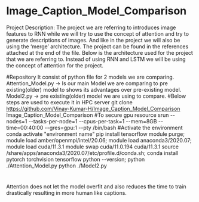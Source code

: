 # Image_Caption_Model_Comparison
Project Description:
The project we are referring to introduces image features to RNN while we will try to use
the concept of attention and try to generate descriptions of images. And like in the
project we will also be using the ‘merge’ architecture.
The project can be found in the references attached at the end of the file.
Below is the architecture used for the project that we are referring to. Instead of using
RNN and LSTM we will be using the concept of attention for the project.

#Repository
It consist of python file for 2 models we are comparing.
Attention_Model.py -> Is our main Model we are comparing to pre existing(older) model to shows its advantages over pre-existing model.
Model2.py -> pre existing(older) model we are using to compare.
#Below steps are used to execute it in HPC server
git clone https://github.com/Vinay-Kumar-H/Image_Caption_Model_Comparison Image_Caption_Model_Comparison
#To secure gpu resource
srun --nodes=1 --tasks-per-node=1 --cpus-per-task=1 --mem=8GB --time=00:40:00 --gres=gpu:1 --pty /bin/bash
#Activate the environment
conda activate "environment name"
pip install tensorflow
module purge;
module load amber/openmpi/intel/20.06;
module load anaconda3/2020.07;
module load cuda/11.3.1
module swap cuda/11.0.194 cuda/11.3.1
source /share/apps/anaconda3/2020.07/etc/profile.d/conda.sh;
conda install pytorch torchvision tensorflow
python --version;
python ./Attention_Model.py
python ./Model2.py
#
Attention does not let the model overfit and also reduces the time to train drastically resulting in  more human like captions.
